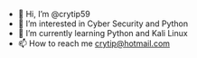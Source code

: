 - 👋 Hi, I’m @crytip59
- 👀 I’m interested in  Cyber Security and Python 
- 🌱 I’m currently learning Python and Kali Linux
- 📫 How to reach me crytip@hotmail.com
